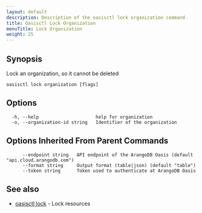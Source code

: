 ```yaml
---
layout: default
description: Description of the oasisctl lock organization command
title: Oasisctl Lock Organization
menuTitle: Lock Organization
weight: 25
---
```

## Synopsis
Lock an organization, so it cannot be deleted

```
oasisctl lock organization [flags]
```

## Options
```
  -h, --help                     help for organization
  -o, --organization-id string   Identifier of the organization
```

## Options Inherited From Parent Commands
```
      --endpoint string   API endpoint of the ArangoDB Oasis (default "api.cloud.arangodb.com")
      --format string     Output format (table|json) (default "table")
      --token string      Token used to authenticate at ArangoDB Oasis
```

## See also
* [oasisctl lock](_index.md)	 - Lock resources

